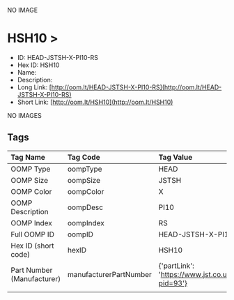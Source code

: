 


  
NO IMAGE  
# HSH10 > 

- ID: HEAD-JSTSH-X-PI10-RS
- Hex ID: HSH10
- Name: 
- Description: 
- Long Link: [http://oom.lt/HEAD-JSTSH-X-PI10-RS](http://oom.lt/HEAD-JSTSH-X-PI10-RS)
- Short Link: [http://oom.lt/HSH10](http://oom.lt/HSH10)
  
NO IMAGES  
## Tags
  

|Tag Name|Tag Code|Tag Value|
| :--- | :--- | :--- |
|OOMP Type|oompType|HEAD|
|OOMP Size|oompSize|JSTSH|
|OOMP Color|oompColor|X|
|OOMP Description|oompDesc|PI10|
|OOMP Index|oompIndex|RS|
|Full OOMP ID|oompID|HEAD-JSTSH-X-PI10-RS|
|Hex ID (short code)|hexID|HSH10|
|Part Number (Manufacturer)|manufacturerPartNumber|{'partLink': 'https://www.jst.co.uk/productSeries.php?pid=93'}|
||||
